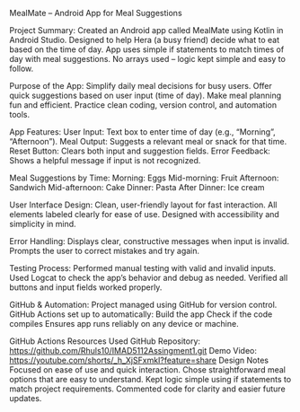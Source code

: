 MealMate – Android App for Meal Suggestions 

Project Summary: 
Created an Android app called MealMate using Kotlin in Android Studio. 
Designed to help Hera (a busy friend) decide what to eat based on the time of day. 
App uses simple if statements to match times of day with meal suggestions. 
No arrays used – logic kept simple and easy to follow. 

Purpose of the App: 
Simplify daily meal decisions for busy users. 
Offer quick suggestions based on user input (time of day). 
Make meal planning fun and efficient. 
Practice clean coding, version control, and automation tools. 

App Features: 
User Input: Text box to enter time of day (e.g., “Morning”, “Afternoon”). 
Meal Output: Suggests a relevant meal or snack for that time. 
Reset Button: Clears both input and suggestion fields. 
Error Feedback: Shows a helpful message if input is not recognized. 

 

Meal Suggestions by Time:
Morning: Eggs 
Mid-morning: Fruit 
Afternoon: Sandwich 
Mid-afternoon: Cake 
Dinner: Pasta 
After Dinner: Ice cream 

User Interface Design: 
Clean, user-friendly layout for fast interaction. 
All elements labeled clearly for ease of use. 
Designed with accessibility and simplicity in mind. 

Error Handling:
Displays clear, constructive messages when input is invalid. 
Prompts the user to correct mistakes and try again. 
 
Testing Process: 
Performed manual testing with valid and invalid inputs. 
Used Logcat to check the app’s behavior and debug as needed. 
Verified all buttons and input fields worked properly. 

GitHub & Automation: 
Project managed using GitHub for version control. 
GitHub Actions set up to automatically: 
Build the app 
Check if the code compiles 
Ensures app runs reliably on any device or machine.

GitHub Actions Resources Used 
 GitHub Repository: https://github.com/Rhuls10/IMAD5112Assingment1.git 
Demo Video: https://youtube.com/shorts/_h_XjSFxmkI?feature=share 
Design Notes 
Focused on ease of use and quick interaction. 
Chose straightforward meal options that are easy to understand. 
Kept logic simple using if statements to match project requirements. 
Commented code for clarity and easier future updates. 

 

 
